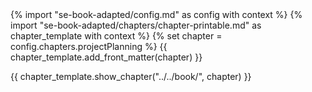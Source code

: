 <frontmatter>
{% import "se-book-adapted/config.md" as config with context %}
{% import "se-book-adapted/chapters/chapter-printable.md" as chapter_template with context %}
{% set chapter = config.chapters.projectPlanning %}
{{ chapter_template.add_front_matter(chapter) }}
</frontmatter>

{{ chapter_template.show_chapter("../../book/", chapter) }}